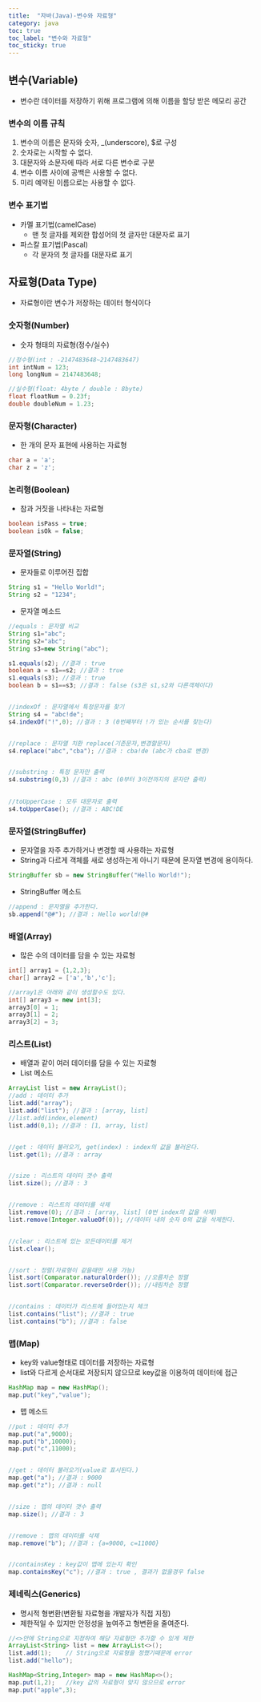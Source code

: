 ```yaml
---
title:  "자바(Java)-변수와 자료형"
category: java
toc: true
toc_label: "변수와 자료형"
toc_sticky: true
---
```








## 변수(Variable)

- 변수란 데이터를 저장하기 위해 프로그램에 의해 이름을 할당 받은 메모리 공간



### 변수의 이름 규칙

1. 변수의 이름은 문자와 숫자, _(underscore), $로 구성
2. 숫자로는 시작할 수 없다.
3. 대문자와 소문자에 따라 서로 다른 변수로 구분
4. 변수 이름 사이에 공백은 사용할 수 없다.
5. 미리 예약된 이름으로는 사용할 수 없다.



### 변수 표기법

- 카멜 표기법(camelCase)
  - 맨 첫 글자를 제외한 합성어의 첫 글자만 대문자로 표기
- 파스칼 표기법(Pascal)
  - 각 문자의 첫 글자를 대문자로 표기



## 자료형(Data Type)

- 자료형이란 변수가 저장하는 데이터 형식이다



### 숫자형(Number)

- 숫자 형태의 자료형(정수/실수)

```java
//정수형(int : -2147483648~2147483647)
int intNum = 123;
long longNum = 2147483648;

//실수형(float: 4byte / double : 8byte)
float floatNum = 0.23f;
double doubleNum = 1.23;
```



### 문자형(Character)

- 한 개의 문자 표현에 사용하는 자료형

```java
char a = 'a';
char z = 'z';
```



### 논리형(Boolean)

- 참과 거짓을 나타내는 자료형

```java
boolean isPass = true;
boolean isOk = false;
```



### 문자열(String)

- 문자들로 이루어진 집합

```java
String s1 = "Hello World!";
String s2 = "1234";
```

- 문자열 메소드

```java
//equals : 문자열 비교
String s1="abc";
String s2="abc";
String s3=new String("abc");

s1.equals(s2); //결과 : true
boolean a = s1==s2; //결과 : true
s1.equals(s3); //결과 : true
boolean b = s1==s3; //결과 : false (s3은 s1,s2와 다른객체이다)


//indexOf : 문자열에서 특정문자를 찾기
String s4 = "abc!de";
s4.indexOf("!",0); //결과 : 3 (0번째부터 !가 있는 순서를 찾는다)


//replace : 문자열 치환 replace(기존문자,변경할문자)
s4.replace("abc","cba"); //결과 : cba!de (abc가 cba로 변경) 


//substring : 특정 문자만 출력
s4.substring(0,3) //결과 : abc (0부터 3이전까지의 문자만 출력)

    
//toUpperCase : 모두 대문자로 출력
s4.toUpperCase(); //결과 : ABC!DE

```



### 문자열(StringBuffer)

- 문자열을 자주 추가하거나 변경할 때 사용하는 자료형
- String과 다르게 객체를 새로 생성하는게 아니기 때문에 문자열 변경에 용이하다.

```java
StringBuffer sb = new StringBuffer("Hello World!");
```

- StringBuffer 메소드

```java
//append : 문자열을 추가한다.
sb.append("@#"); //결과 : Hello world!@#
```



### 배열(Array)

- 많은 수의 데이터를 담을 수 있는 자료형

```java
int[] array1 = {1,2,3};
char[] array2 = ['a','b','c'];

//array1은 아래와 같이 생성할수도 있다.
int[] array3 = new int[3];
array3[0] = 1;
array3[1] = 2;
array3[2] = 3;
```



### 리스트(List)

- 배열과 같이 여러 데이터를 담을 수 있는 자료형
- List 메소드

```java
ArrayList list = new ArrayList();
//add : 데이터 추가
list.add("array");
list.add("list"); //결과 : [array, list]
//list.add(index,element)
list.add(0,1); //결과 : [1, array, list]


//get : 데이터 불러오기, get(index) : index의 값을 불러온다.
list.get(1); //결과 : array


//size : 리스트의 데이터 갯수 출력
list.size(); //결과 : 3


//remove : 리스트의 데이터를 삭제
list.remove(0);	//결과 : [array, list] (0번 index의 값을 삭제)
list.remove(Integer.valueOf(0)); //데이터 내의 숫자 0의 값을 삭제한다.


//clear : 리스트에 있는 모든데이터를 제거
list.clear();


//sort : 정렬(자료형이 같을때만 사용 가능)
list.sort(Comparator.naturalOrder()); //오름차순 정렬
list.sort(Comparator.reverseOrder()); //내림차순 정렬


//contains : 데이터가 리스트에 들어있는지 체크
list.contains("list"); //결과 : true
list.contains("b");	//결과 : false
```



### 맵(Map)

- key와 value형태로 데이터를 저장하는 자료형
- list와 다르게 순서대로 저장되지 않으므로 key값을 이용하여 데이터에 접근

```java
HashMap map = new HashMap();
map.put("key","value");
```

- 맵 메소드

```java
//put : 데이터 추가
map.put("a",9000);
map.put("b",10000);
map.put("c",11000);


//get : 데이터 불러오기(value로 표시된다.)
map.get("a"); //결과 : 9000
map.get("z"); //결과 : null


//size : 맵의 데이터 갯수 출력
map.size(); //결과 : 3


//remove : 맵의 데이터를 삭제
map.remove("b"); //결과 : {a=9000, c=11000}


//containsKey : key값이 맵에 있는지 확인
map.containsKey("c"); //결과 : true , 결과가 없을경우 false
```



### 제네릭스(Generics)

- 명시적 형변환(변환될 자료형을 개발자가 직접 지정)
- 제한적일 수 있지만 안정성을 높여주고 형변환을 줄여준다.

```java
//<>안에 String으로 지정하여 해당 자료형만 추가할 수 있게 제한
ArrayList<String> list = new ArrayList<>();
list.add(1);	// String으로 자료형을 정했기때문에 error
list.add("hello");

HashMap<String,Integer> map = new HashMap<>();
map.put(1,2);	//key 값의 자료형이 맞지 않으므로 error
map.put("apple",3);
```

